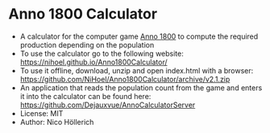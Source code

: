 # Anno 1800 Calculator

* A calculator for the computer game [Anno 1800](https://www.ubisoft.com/de-de/game/anno-1800/) to compute the required production depending on the population 
* To use the calculator go to the following website: https://nihoel.github.io/Anno1800Calculator/
* To use it offline, download, unzip and open index.html with a browser: https://github.com/NiHoel/Anno1800Calculator/archive/v2.1.zip
* An application that reads the population count from the game and enters it into the calculator can be found here: https://github.com/Dejauxvue/AnnoCalculatorServer
* License: MIT
* Author: Nico Höllerich
